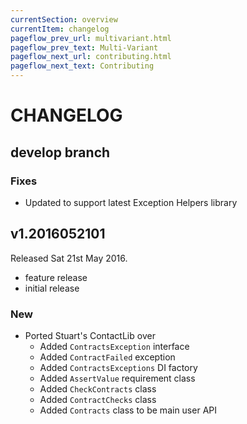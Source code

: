 ```yaml
---
currentSection: overview
currentItem: changelog
pageflow_prev_url: multivariant.html
pageflow_prev_text: Multi-Variant
pageflow_next_url: contributing.html
pageflow_next_text: Contributing
---
```

# CHANGELOG

## develop branch

### Fixes

* Updated to support latest Exception Helpers library

## v1.2016052101

Released Sat 21st May 2016.

- feature release
- initial release

### New

* Ported Stuart's ContactLib over
  - Added `ContractsException` interface
  - Added `ContractFailed` exception
  - Added `ContractsExceptions` DI factory
  - Added `AssertValue` requirement class
  - Added `CheckContracts` class
  - Added `ContractChecks` class
  - Added `Contracts` class to be main user API
